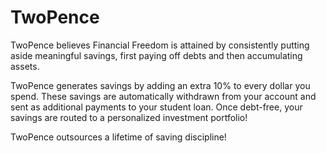 # TwoPence

TwoPence believes Financial Freedom is attained by consistently putting aside meaningful savings, first paying off debts and then accumulating assets.

TwoPence generates savings by adding an extra 10% to every dollar you spend. These savings are automatically withdrawn from your account and sent as additional payments to your student loan. Once debt-free, your savings are routed to a personalized investment portfolio!

TwoPence outsources a lifetime of saving discipline!
